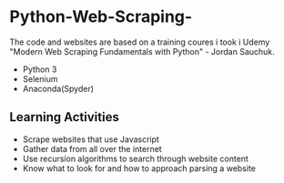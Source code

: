 # Python-Web-Scraping-
The code and websites are based on a training coures i took i Udemy "Modern Web Scraping Fundamentals with Python" - Jordan Sauchuk.
- Python 3
- Selenium
- Anaconda(Spyder)

## Learning Activities

- Scrape websites that use Javascript
- Gather data from all over the internet
- Use recursion algorithms to search through website content
- Know what to look for and how to approach parsing a website
